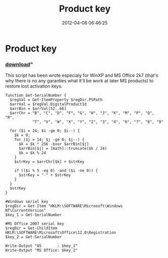﻿---
pid:            3323
parent:         0
children:       
poster:         greg zakharov
title:          Product key
date:           2012-04-06 06:46:25
format:         posh
---

# Product key

### [download](3323.ps1)"

This script has been wrote especialy for WinXP and MS Office 2k7 (that's why there is no any garanties what it'll be work at later MS products) to restore lost activation keys.

```posh
function Get-SerialNumber {
  $regVal = Get-ItemProperty $regDir.PSPath
  $arrVal = $regVal.DigitalProductId
  $arrBin = $arrVal[52..66]
  $arrChr = "B", "C", "D", "F", "G", "H", "J", "K", "M", "P", "Q", "R", `
            "T", "V", "W", "X", "Y", "2", "3", "4", "6", "7", "8", "9"

  for ($i = 24; $i -ge 0; $i--) {
    $k = 0;
    for ($j = 14; $j -ge 0; $j--) {
      $k = $k * 256 -bxor $arrBin[$j]
      $arrBin[$j] = [math]::truncate($k / 24)
      $k = $k % 24
    }
    $strKey = $arrChr[$k] + $strKey

    if (($i % 5 -eq 0) -and ($i -ne 0)) {
      $strKey = "-" + $strKey
    }
  }
  $strKey
}

#Windows serial key
$regDir = Get-Item "HKLM:\SOFTWARE\Microsoft\Windows NT\CurrentVersion"
$key_1 = Get-SerialNumber

#MS Office 2007 serial key
$regDir = Get-ChildItem HKLM:\SOFTWARE\Microsoft\Office\12.0\Registration
$key_2 = Get-SerialNumber

Write-Output "OS       : $key_1"
Write-Output "MS Office: $key_2"
```
